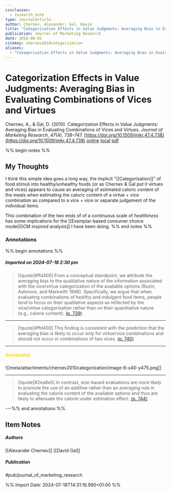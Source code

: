 ```yaml
---
cssclasses:
  - research_note
type: journalArticle
author: Chernev, Alexander; Gal, David
title: "Categorization Effects in Value Judgments: Averaging Bias in Evaluating Combinations of Vices and Virtues"
publication: Journal of Marketing Research
date: 2010-08-01
citekey: chernev2010categorization
aliases:
  - "Categorization Effects in Value Judgments: Averaging Bias in Evaluating Combinations of Vices and Virtues"
---
```


# Categorization Effects in Value Judgments: Averaging Bias in Evaluating Combinations of Vices and Virtues

Chernev, A., & Gal, D. (2010). Categorization Effects in Value Judgments: Averaging Bias in Evaluating Combinations of Vices and Virtues. _Journal of Marketing Research_, _47_(4), 738–747. [https://doi.org/10.1509/jmkr.47.4.738](https://doi.org/10.1509/jmkr.47.4.738)
[online](http://zotero.org/users/7162438/items/XPG2VC79) [local](zotero://select/library/items/XPG2VC79) [pdf](file:///home/gjc216/Zotero/storage/FQSVCJDX/Chernev%20and%20Gal%20-%202010%20-%20Categorization%20Effects%20in%20Value%20Judgments%20Averagi.pdf)
 

 
%% begin notes %%

## My Thoughts

I think this simple idea goes a long way, the implicit "[[Categorisation]]" of food stimuli into healthy/unhealthy foods (or as Chernev & Gal put it virtues and vices) appears to cause an averaging of estimated caloric content of the meals when estimating the caloric content of a virtue + vice combination as compared to a vice + vice or separate judgement of the individual items.

This combination of the two ends of of a continuous scale of _healthiness_ has some implications for the [[Exemplar-based consumer choice model|GCM inspired analysis]] I have been doing.
%% end notes %%

### Annotations

%% begin annotations %%

##### Imported on 2024-07-18 2:30 pm
>[!quote|#ffd400]
>From a conceptual standpoint, we attribute the averaging bias to the qualitative nature of the information associated with the vice/virtue categorization of the available options (Rozin, Ashmore, and Markwith 1996). Specifically, we argue that when evaluating combinations of healthy and indulgent food items, people tend to focus on their qualitative aspects as reflected by the vice/virtue categorization rather than on their quantitative nature (e.g., calorie content). [(p. 739)](zotero://open-pdf/library/items/FQSVCJDX?page=739&annotation=2UVFLBVF)

---
>[!quote|#ffd400]
>This finding is consistent with the prediction that the averaging bias is likely to occur only for virtue/vice combinations and should not occur in combinations of two vices. [(p. 740)](zotero://open-pdf/library/items/FQSVCJDX?page=740&annotation=9BMNGH7J)

---
##### <span style="color: #ffd400">Screenshot</span>
![[meta/attachments/chernev2010categorization/image-6-x40-y475.png]]

---
>[!quote|#2ea8e5]
> In contrast, size-based evaluations are more likely to promote the use of an additive rather than an averaging rule in evaluating the calorie content of the available options and thus are likely to attenuate the calorie under estimation effect. [(p. 744)](zotero://open-pdf/library/items/FQSVCJDX?page=744&annotation=KDZ9FN8M)

---%% end annotations %%

## Item Notes

##### Authors

[[Alexander Chernev]] [[David Gal]]

##### Publication

#pub/journal_of_marketing_research


%% Import Date: 2024-07-18T14:31:16.990+01:00 %%
